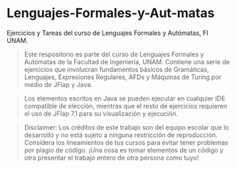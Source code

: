# Lenguajes-Formales-y-Aut-matas
Ejercicios y Tareas del curso de Lenguajes Formales y Autómatas, FI UNAM. 

> Este respositorio es parte del curso de Lenguajes Formales y Autómatas de la Facultad de Ingeniería, UNAM. Contiene una serie de ejercicios que involucran fundamentos
básicos de Gramáticas, Lenguajes, Expresiones Regulares, AFDs y Máquinas de Turing por medio de JFlap y Java.

> Los elementos escritos en Java se pueden ejecutar en cualquier IDE compatible de elección, mientras que el resto de ejercicios requieren el uso de JFlap 7.1 
para su visualización y ejecución.

> Disclaimer: Los créditos de este trabajo son del equipo escolar que lo desarrolló y no está sujeto a ninguna restricción de reproducción. Considera los lineamientos 
de tus cursos para evitar tener problemas por plagio de código. ¡Una cosa es tomar elementos de un código y otra presentar el trabajo entero de otra persona como tuyo! 
